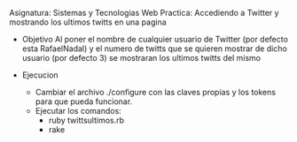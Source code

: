 Asignatura: Sistemas y Tecnologias Web
Practica: Accediendo a Twitter y mostrando los ultimos twitts en una pagina

- Objetivo
	Al poner el nombre de cualquier usuario de Twitter (por defecto esta RafaelNadal) y el numero de twitts que se quieren mostrar de dicho usuario (por defecto 3) se mostraran los ultimos twitts del mismo

- Ejecucion
	* Cambiar el archivo ./configure con las claves propias y los tokens para que pueda funcionar.
	* Ejecutar los comandos: 
		- ruby twittsultimos.rb
		- rake

